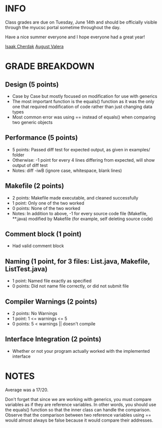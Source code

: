 # INFO

Class grades are due on Tuesday, June 14th and should be officially visible through the myucsc portal sometime throughout the day.

Have a nice summer everyone and I hope everyone had a great year!

[Isaak Cherdak](icherdak@ucsc.edu)
[August Valera](avalera@ucsc.edu)

# GRADE BREAKDOWN

## Design (5 points)
* Case by Case but mostly focused on modification for use with generics
* The most important function is the equals() function as it was the only one
  that required modification of code rather than just changing data types
* Most common error was using == instead of equals() when comparing two generic objects

## Performance (5 points)
* 5 points: Passed diff test for expected output, as given in examples/ folder
* Otherwise: -1 point for every 4 lines differing from expected, will show
  output of diff test
* Notes: diff -iwB (ignore case, whitespace, blank lines)

## Makefile (2 points)
* 2 points: Makefile made executable, and cleaned successfully
* 1 point: Only one of the two worked
* 0 points: None of the two worked
* Notes: In addition to above, -1 for every source code file (Makefile,
  **.java) modified by Makefile (for example, self deleting source code)

## Comment block (1 point)
* Had valid comment block

## Naming (1 point, for 3 files: List.java, Makefile, ListTest.java)
* 1 point: Named file exactly as specified
* 0 points: Did not name file correctly, or did not submit file

## Compiler Warnings (2 points)
* 2 points: No Warnings
* 1 point: 1 <= warnings <= 5
* 0 points: 5 < warnings || doesn't compile

## Interface Integration (2 points)
* Whether or not your program actually worked with the implemented interface

# NOTES
Average was a 17/20.

Don't forget that since we are working with generics, you must compare variables
as if they are reference variables. In other words, you should use the equals() function
so that the inner class can handle the comparison. Observe that the comparison between two
reference variables using == would almost always be false because it would compare their addresses.
